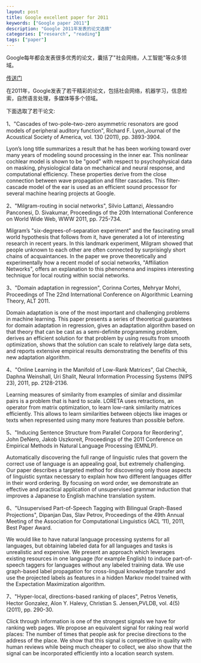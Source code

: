 ```yaml
---
layout: post
title: Google excellent paper for 2011
keywords: ["Google paper 2011"]
description: "Google 2011年发表的论文选摘"
categories: ["research", "reading"]
tags: ["paper"]
---
```


Google每年都会发表很多优秀的论文，囊括了"社会网络，人工智能"等众多领域。

[传送门](http://research.google.com/pubs/papers.html)

在2011年，Google发表了若干精彩的论文，包括社会网络，机器学习，信息检索，自然语言处理，多媒体等多个领域。

下面选取了若干论文:

1、"Cascades of two-pole–two-zero asymmetric resonators are good models of peripheral auditory function", Richard F. Lyon,Journal of the Acoustical Society of America, vol. 130 (2011), pp. 3893-3904.

Lyon’s long title summarizes a result that he has been working toward over many years of modeling sound processing in the inner ear. This nonlinear cochlear model is shown to be "good" with respect to psychophysical data on masking, physiological data on mechanical and neural response, and computational efficiency. These properties derive from the close connection between wave propagation and filter cascades. This filter-cascade model of the ear is used as an efficient sound processor for several machine hearing projects at Google.

2、"Milgram-routing in social networks", Silvio Lattanzi, Alessandro Panconesi, D. Sivakumar, Proceedings of the 20th International Conference on World Wide Web, WWW 2011, pp. 725-734.

Milgram’s "six-degrees-of-separation experiment" and the fascinating small world hypothesis that follows from it, have generated a lot of interesting research in recent years. In this landmark experiment, Milgram showed that people unknown to each other are often connected by surprisingly short chains of acquaintances. In the paper we prove theoretically and experimentally how a recent model of social networks, "Affiliation Networks", offers an explanation to this phenomena and inspires interesting technique for local routing within social networks.

3、"Domain adaptation in regression", Corinna Cortes, Mehryar Mohri, Proceedings of The 22nd International Conference on Algorithmic Learning Theory, ALT 2011.

Domain adaptation is one of the most important and challenging problems in machine learning. This paper presents a series of theoretical guarantees for domain adaptation in regression, gives an adaptation algorithm based on that theory that can be cast as a semi-definite programming problem, derives an efficient solution for that problem by using results from smooth optimization, shows that the solution can scale to relatively large data sets, and reports extensive empirical results demonstrating the benefits of this new adaptation algorithm.

4、"Online Learning in the Manifold of Low-Rank Matrices", Gal Chechik, Daphna Weinshall, Uri Shalit, Neural Information Processing Systems (NIPS 23), 2011, pp. 2128-2136.

Learning measures of similarity from examples of similar and dissimilar pairs is a problem that is hard to scale. LORETA uses retractions, an operator from matrix optimization, to learn low-rank similarity matrices efficiently. This allows to learn similarities between objects like images or texts when represented using many more features than possible before.

5、"Inducing Sentence Structure from Parallel Corpora for Reordering", John DeNero, Jakob Uszkoreit, Proceedings of the 2011 Conference on Empirical Methods in Natural Language Processing (EMNLP).

Automatically discovering the full range of linguistic rules that govern the correct use of language is an appealing goal, but extremely challenging. Our paper describes a targeted method for discovering only those aspects of linguistic syntax necessary to explain how two different languages differ in their word ordering. By focusing on word order, we demonstrate an effective and practical application of unsupervised grammar induction that improves a Japanese to English machine translation system.

6、"Unsupervised Part-of-Speech Tagging with Bilingual Graph-Based Projections", Dipanjan Das, Slav Petrov, Proceedings of the 49th Annual Meeting of the Association for Computational Linguistics (ACL ’11), 2011, Best Paper Award.

We would like to have natural language processing systems for all languages, but obtaining labeled data for all languages and tasks is unrealistic and expensive. We present an approach which leverages existing resources in one language (for example English) to induce part-of-speech taggers for languages without any labeled training data. We use graph-based label propagation for cross-lingual knowledge transfer and use the projected labels as features in a hidden Markov model trained with the Expectation Maximization algorithm.

7、"Hyper-local, directions-based ranking of places", Petros Venetis, Hector Gonzalez, Alon Y. Halevy, Christian S. Jensen,PVLDB, vol. 4(5) (2011), pp. 290-30.

Click through information is one of the strongest signals we have for ranking web pages. We propose an equivalent signal for raking real world places: The number of times that people ask for precise directions to the address of the place. We show that this signal is competitive in quality with human reviews while being much cheaper to collect, we also show that the signal can be incorporated efficiently into a location search system.